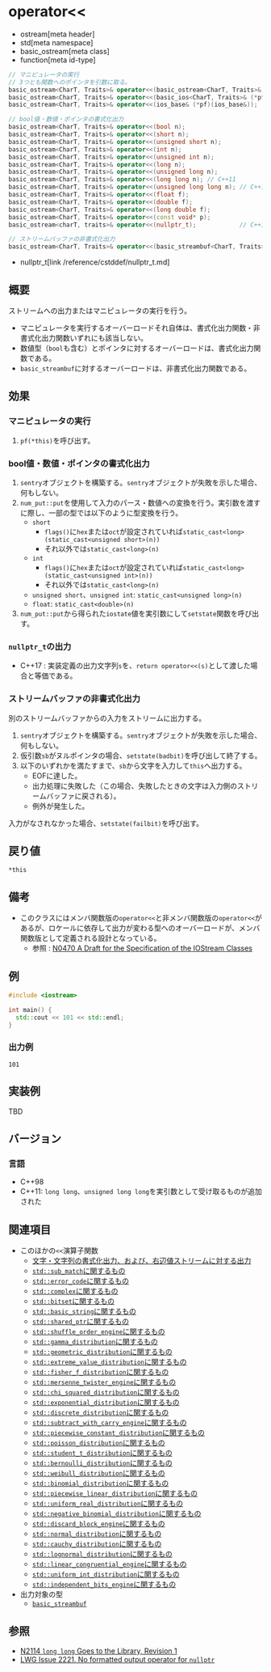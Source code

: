 # operator<<
* ostream[meta header]
* std[meta namespace]
* basic_ostream[meta class]
* function[meta id-type]

```cpp
// マニピュレータの実行
// 3つとも関数へのポインタを引数に取る。
basic_ostream<CharT, Traits>& operator<<(basic_ostream<CharT, Traits>& (*pf)(basic_ostream<CharT, Traits>&));
basic_ostream<CharT, Traits>& operator<<(basic_ios<CharT, Traits>& (*pf)(basic_ios<CharT, Traits>&));
basic_ostream<CharT, Traits>& operator<<(ios_base& (*pf)(ios_base&));

// bool値・数値・ポインタの書式化出力
basic_ostream<CharT, Traits>& operator<<(bool n);
basic_ostream<CharT, Traits>& operator<<(short n);
basic_ostream<CharT, Traits>& operator<<(unsigned short n);
basic_ostream<CharT, Traits>& operator<<(int n);
basic_ostream<CharT, Traits>& operator<<(unsigned int n);
basic_ostream<CharT, Traits>& operator<<(long n);
basic_ostream<CharT, Traits>& operator<<(unsigned long n);
basic_ostream<CharT, Traits>& operator<<(long long n); // C++11
basic_ostream<CharT, Traits>& operator<<(unsigned long long n); // C++11
basic_ostream<CharT, Traits>& operator<<(float f);
basic_ostream<CharT, Traits>& operator<<(double f);
basic_ostream<CharT, Traits>& operator<<(long double f);
basic_ostream<CharT, Traits>& operator<<(const void* p);
basic_ostream<charT, traits>& operator<<(nullptr_t);            // C++17

// ストリームバッファの非書式化出力
basic_ostream<CharT, Traits>& operator<<(basic_streambuf<CharT, Traits>* sb);
```
* nullptr_t[link /reference/cstddef/nullptr_t.md]

## 概要

ストリームへの出力またはマニピュレータの実行を行う。

- マニピュレータを実行するオーバーロードそれ自体は、書式化出力関数・非書式化出力関数いずれにも該当しない。
- 数値型（`bool`も含む）とポインタに対するオーバーロードは、書式化出力関数である。
- `basic_streambuf`に対するオーバーロードは、非書式化出力関数である。

## 効果

### マニピュレータの実行

1. `pf(*this)`を呼び出す。

### bool値・数値・ポインタの書式化出力

1. `sentry`オブジェクトを構築する。`sentry`オブジェクトが失敗を示した場合、何もしない。
1. `num_put::put`を使用して入力のパース・数値への変換を行う。実引数を渡すに際し、一部の型では以下のように型変換を行う。
	- `short`
		- `flags()`に`hex`または`oct`が設定されていれば`static_cast<long>(static_cast<unsigned short>(n))`
		- それ以外では`static_cast<long>(n)`
	- `int`
		- `flags()`に`hex`または`oct`が設定されていれば`static_cast<long>(static_cast<unsigned int>(n))`
		- それ以外では`static_cast<long>(n)`
	- `unsigned short`、`unsigned int`: `static_cast<unsigned long>(n)`
	- `float`: `static_cast<double>(n)`
1. `num_put::put`から得られた`iostate`値を実引数にして`setstate`関数を呼び出す。


### `nullptr_t`の出力

- C++17 : 実装定義の出力文字列`s`を、`return operator<<(s)`として渡した場合と等価である。


### ストリームバッファの非書式化出力

別のストリームバッファからの入力をストリームに出力する。

1. `sentry`オブジェクトを構築する。`sentry`オブジェクトが失敗を示した場合、何もしない。
1. 仮引数`sb`がヌルポインタの場合、`setstate(badbit)`を呼び出して終了する。
1. 以下のいずれかを満たすまで、`sb`から文字を入力して`this`へ出力する。
	- EOFに達した。
	- 出力処理に失敗した（この場合、失敗したときの文字は入力側のストリームバッファに戻される）。
	- 例外が発生した。

入力がなされなかった場合、`setstate(failbit)`を呼び出す。


## 戻り値

`*this`


## 備考

- このクラスにはメンバ関数版の`operator<<`と非メンバ関数版の`operator<<`があるが、ロケールに依存して出力が変わる型へのオーバーロードが、メンバ関数版として定義される設計となっている。
    - 参照 : [N0470 A Draft for the Specification of the IOStream Classes](http://www.open-std.org/jtc1/sc22/wg21/docs/papers/1994/N0470.asc)


## 例
```cpp example
#include <iostream>

int main() {
  std::cout << 101 << std::endl;
}
```

### 出力例
```
101
```

## 実装例
TBD

## バージョン
### 言語
- C++98
- C++11: `long long`、`unsigned long long`を実引数として受け取るものが追加された


## 関連項目

- このほかの`<<`演算子関数
	- [文字・文字列の書式化出力、および、右辺値ストリームに対する出力](op_ostream_free.md)
	- [`std::sub_match`に関するもの](../../regex/sub_match/op_ostream.md)
	- [`std::error_code`に関するもの](../../system_error/error_code/op_ostream.md)
	- [`std::complex`に関するもの](../../complex/complex/op_ostream.md)
	- [`std::bitset`に関するもの](../../bitset/bitset/op_ostream.md)
	- [`std::basic_string`に関するもの](../../string/basic_string/op_ostream.md)
	- [`std::shared_ptr`に関するもの](../../memory/shared_ptr/op_ostream.md)
	- [`std::shuffle_order_engine`に関するもの](../../random/shuffle_order_engine/op_ostream.md)
	- [`std::gamma_distribution`に関するもの](../../random/gamma_distribution/op_ostream.md)
	- [`std::geometric_distribution`に関するもの](../../random/geometric_distribution/op_ostream.md)
	- [`std::extreme_value_distribution`に関するもの](../../random/extreme_value_distribution/op_ostream.md)
	- [`std::fisher_f_distribution`に関するもの](../../random/fisher_f_distribution/op_ostream.md)
	- [`std::mersenne_twister_engine`に関するもの](../../random/mersenne_twister_engine/op_ostream.md)
	- [`std::chi_squared_distribution`に関するもの](../../random/chi_squared_distribution/op_ostream.md)
	- [`std::exponential_distribution`に関するもの](../../random/exponential_distribution/op_ostream.md)
	- [`std::discrete_distribution`に関するもの](../../random/discrete_distribution/op_ostream.md)
	- [`std::subtract_with_carry_engine`に関するもの](../../random/subtract_with_carry_engine/op_ostream.md)
	- [`std::piecewise_constant_distribution`に関するもの](../../random/piecewise_constant_distribution/op_ostream.md)
	- [`std::poisson_distribution`に関するもの](../../random/poisson_distribution/op_ostream.md)
	- [`std::student_t_distribution`に関するもの](../../random/student_t_distribution/op_ostream.md)
	- [`std::bernoulli_distribution`に関するもの](../../random/bernoulli_distribution/op_ostream.md)
	- [`std::weibull_distribution`に関するもの](../../random/weibull_distribution/op_ostream.md)
	- [`std::binomial_distribution`に関するもの](../../random/binomial_distribution/op_ostream.md)
	- [`std::piecewise_linear_distribution`に関するもの](../../random/piecewise_linear_distribution/op_ostream.md)
	- [`std::uniform_real_distribution`に関するもの](../../random/uniform_real_distribution/op_ostream.md)
	- [`std::negative_binomial_distribution`に関するもの](../../random/negative_binomial_distribution/op_ostream.md)
	- [`std::discard_block_engine`に関するもの](../../random/discard_block_engine/op_ostream.md)
	- [`std::normal_distribution`に関するもの](../../random/normal_distribution/op_ostream.md)
	- [`std::cauchy_distribution`に関するもの](../../random/cauchy_distribution/op_ostream.md)
	- [`std::lognormal_distribution`に関するもの](../../random/lognormal_distribution/op_ostream.md)
	- [`std::linear_congruential_engine`に関するもの](../../random/linear_congruential_engine/op_ostream.md)
	- [`std::uniform_int_distribution`に関するもの](../../random/uniform_int_distribution/op_ostream.md)
	- [`std::independent_bits_engine`に関するもの](../../random/independent_bits_engine/op_ostream.md)
- 出力対象の型
	- [`basic_streambuf`](../../streambuf/basic_streambuf.md)


## 参照
- [N2114 `long long` Goes to the Library, Revision 1](http://www.open-std.org/jtc1/sc22/wg21/docs/papers/2006/n2114.html)
- [LWG Issue 2221. No formatted output operator for `nullptr`](https://wg21.cmeerw.net/lwg/issue2221)
